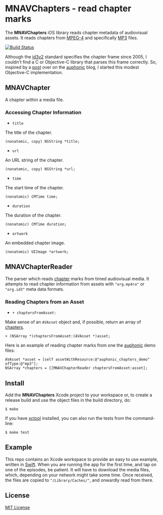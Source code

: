 # MNAVChapters - read chapter marks

The **MNAVChapters** iOS library reads chapter metadata of audiovisual assets. It reads chapters from [MPEG-4](http://en.wikipedia.org/wiki/MPEG-4_Part_14) and specifically [MP3](http://en.wikipedia.org/wiki/MP3) files.

[![Build Status](https://secure.travis-ci.org/michaelnisi/MNAVChapters.svg)](http://travis-ci.org/michaelnisi/MNAVChapters)

Although the [id3v2](http://id3.org/id3v2-chapters-1.0) standard specifies the chapter frame since 2005, I couldn't find a C or Objective-C library that parses this frame correctly. So, inspired by a [post](http://auphonic.com/blog/2013/07/03/chapter-marks-and-enhanced-podcasts/) over on the [auphonic](https://auphonic.com/) blog, I started this modest Objective-C implementation.

## MNAVChapter

A chapter within a media file.

### Accessing Chapter Information

- `title`

The title of the chapter.

```objc
(nonatomic, copy) NSString *title;
```

- `url`

An URL string of the chapter.

```objc
(nonatomic, copy) NSString *url;
```

- `time`

The start time of the chapter.

```objc
(nonatomic) CMTime time;
```

- `duration`

The duration of the chapter.

```objc
(nonatomic) CMTime duration;
```

- `artwork`

An embedded chapter image.

```objc
(nonatomic) UIImage *artwork;
```

## MNAVChapterReader

The parser which reads [chapter](#mnavchapter) marks from timed audiovisual media. It attempts to read chapter information from assets with `"org.mp4ra"` or `"org.id3"` meta data formats.

### Reading Chapters from an Asset

- `+ chaptersFromAsset:`

Make sense of an `AVAsset` object and, if possible, return an array of [chapters](#mnavchapter).

```objc
+ (NSArray *)chaptersFromAsset:(AVAsset *)asset;
```

Here is an example of reading chapter marks from one the [auphonic](https://auphonic.com/) demo files:

```objc
AVAsset *asset = [self assetWithResource:@"auphonic_chapters_demo" ofType:@"mp3"];
NSArray *chapters = [[MNAVChapterReader chaptersFromAsset:asset];
```

## Install

Add the **MNAVChapters** Xcode project to your workspace or, to create a release build and use the object files in the build directory, do:

```
$ make
```

If you have [xctool](https://github.com/facebook/xctool) installed, you can also run the tests from the command-line:

```
$ make test
```

## Example

This repo contains an Xcode workspace to provide an easy to use example, written in [Swift](https://swift.org/). When you are running the app for the first time, and tap on one of the episodes, be patient. It will have to download the media files, which, depending on your network might take some time. Once received, the files are copied to `"/Library/Caches/"`, and onwardly read from there.

## License

[MIT License](https://raw.github.com/michaelnisi/MNAVChapters/master/LICENSE)
